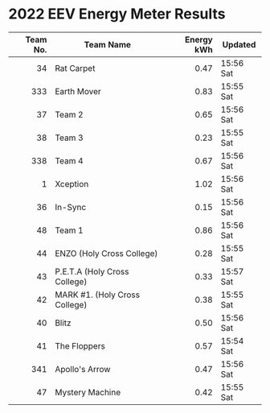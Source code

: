 # 2022 EEV Energy Meter Results
|Team No.|Team Name|Energy kWh|Updated|
|---:|---|---:|---|
|34|Rat Carpet|0.47|15:56 Sat|
|333|Earth Mover|0.83|15:55 Sat|
|37|Team 2|0.65|15:56 Sat|
|38|Team 3|0.23|15:55 Sat|
|338|Team 4|0.67|15:56 Sat|
|1|Xception|1.02|15:56 Sat|
|36|In-Sync|0.15|15:56 Sat|
|48|Team 1|0.86|15:56 Sat|
|44|ENZO (Holy Cross College)|0.28|15:55 Sat|
|43|P.E.T.A (Holy Cross College)|0.33|15:57 Sat|
|42|MARK #1. (Holy Cross College)|0.38|15:55 Sat|
|40|Blitz|0.50|15:56 Sat|
|41|The Floppers|0.57|15:54 Sat|
|341|Apollo's Arrow|0.47|15:56 Sat|
|47|Mystery Machine|0.42|15:55 Sat|
